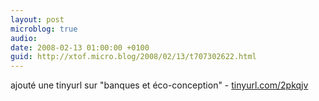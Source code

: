 ```yaml
---
layout: post
microblog: true
audio: 
date: 2008-02-13 01:00:00 +0100
guid: http://xtof.micro.blog/2008/02/13/t707302622.html
---
```

ajouté une tinyurl sur "banques et éco-conception" - [tinyurl.com/2pkqjv](http://tinyurl.com/2pkqjv)
